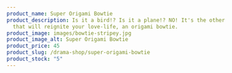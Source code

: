 ```yaml
---
product_name: Super Origami Bowtie
product_description: Is it a bird!? Is it a plane!? NO! It's the other thing
  that will reignite your love-life, an origami bowtie.
product_image: images/bowtie-stripey.jpg
product_image_alt: Super Origami Bowtie
product_price: 45
product_slug: /drama-shop/super-origami-bowtie
product_stock: "5"
---
```

